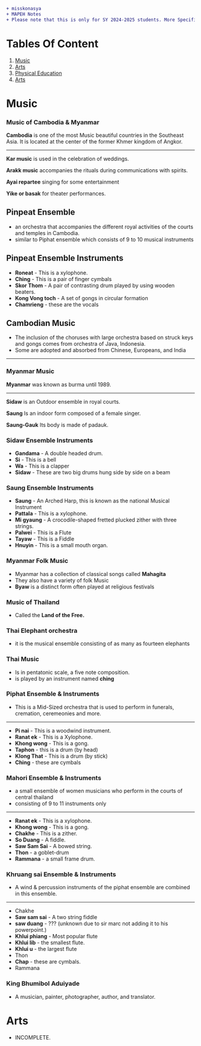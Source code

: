  ```diff
+ misskonasya
+ MAPEH Notes
+ Please note that this is only for SY 2024-2025 students. More Specifically G8 students
```
# Tables Of Content
1. [Music](#Music)
2. [Arts](#Arts)
3. [Physical Education](#PhysicalEducation)
4. [Arts](#Arts)
# Music
### Music of Cambodia & Myanmar


**Cambodia** is one of the most Music beautiful countries in the Southeast Asia. It is located at the center of the former Khmer kingdom of Angkor.


---
**__Kar music__** is used in the 
celebration of weddings.


**__Arakk music__** accompanies the 
rituals during communications 
with spirits.


**__Ayai repartee__** singing for some 
entertainment


**__Yike or basak__** for theater 
performances.


## Pinpeat Ensemble
- an orchestra that accompanies the different royal activities of the courts 
and temples in Cambodia.
- similar to Piphat ensemble which consists of 9 to 10 musical instruments
## Pinpeat Ensemble Instruments
- **Roneat** - This is a xylophone.
- **Ching** - This is a pair of finger cymbals
- **Skor Thom** - A pair of contrasting drum played by using wooden beaters.
- **Kong Vong toch** - A set of gongs in circular formation
- **Chamrieng** - these are the vocals
## Cambodian Music
- The inclusion of the choruses with large orchestra based on struck keys and gongs comes from orchestra of Java, Indonesia.
- Some are adopted and absorbed from Chinese, Europeans, and India

---

### Myanmar Music
**Myanmar** was known as burma until 1989.


---
**Sidaw** is an Outdoor ensemble in royal courts.

**Saung** Is an indoor form composed of a female singer.

**Saung-Gauk** Its body is made of padauk.
### Sidaw Ensemble Instruments
- **Gandama** - A double headed drum.
- **Si** - This is a bell
- **Wa** - This is a clapper
- **Sidaw** - These are two big drums hung side by side on a beam
### Saung Ensemble Instruments
- **Saung** - An Arched Harp, this is known as the national Musical Instrument
- **Pattala** - This is a xylophone.
- **Mi gyaung** - A crocodile-shaped fretted plucked zither with three strings.
- **Palwei** - This is a Flute
- **Tayaw** - This is a Fiddle
- **Hnuyin** - This is a small mouth organ.
### Myanmar Folk Music
- Myanmar has a collection of classical songs called **Mahagita**
- They also have a variety of folk Music
- **Byaw** is a distinct form often played at religious festivals
### Music of Thailand
- Called the **Land of the Free.**
### Thai Elephant orchestra
- it is the musical ensemble consisting of as many as fourteen elephants
### Thai Music
- Is in pentatonic scale, a five note composition.
- is played by an instrument named **ching**
### Piphat Ensemble & Instruments 
- This is a Mid-Sized orchestra that is used to perform in funerals, cremation, ceremeonies and more.


---


- **Pi nai** - This is a woodwind instrument.
- **Ranat ek** - This is a Xylophone.
- **Khong wong** - This is a gong.
- **Taphon** - this is a drum (by head)
- **Klong That** - This is a drum (by stick)
- **Ching** - these are cymbals


### Mahori Ensemble & Instruments
- a small ensemble of women musicians who perform in the courts of central thailand
- consisting of 9 to 11 instruments only


---


- **Ranat ek** - This is a xylophone.
- **Khong wong** - This is a gong.
- **Chakhe** - This is a zither.
- **So Duang** - A fiddle.
- **Saw Sam Sai** - A bowed string.
- **Thon** - a goblet-drum
- **Rammana** - a small frame drum.


### Khruang sai Ensemble & Instruments
- A wind & percussion instruments of the piphat ensemble are combined in this ensemble.


---

- Chakhe
- **Saw sam sai** - A two string fiddle
- **saw duang** - ??? (unknown due to sir marc not adding it to his powerpoint.)
- **Khlui phiang** - Most popular flute
- **Khlui lib** - the smallest flute.
- **Khlui u** - the largest flute
- Thon
- **Chap** - these are cymbals.
- Rammana

### King Bhumibol Aduiyade
- A musician, painter, photographer, author, and translator.


# Arts
- INCOMPLETE.
